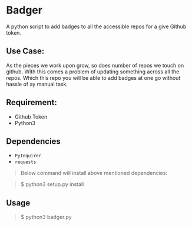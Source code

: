 # Badger

A python script to add badges to all the accessible repos for a give Github token.


## Use Case:
As the pieces we work upon grow, so does number of repos we touch on github. With this comes a problem of updating something across all the repos.
Which this repo you will be able to add badges at one go without hassle of ay manual task.

## Requirement:
 - Github Token
 - Python3
 
## Dependencies
 - `PyInquirer`
 - `requests`

 > Below command will install above mentioned dependencies:

>$ python3 setup.py install


## Usage
>$ python3 badger.py
